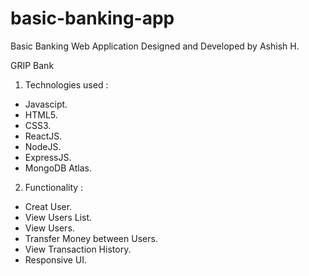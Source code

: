 # basic-banking-app

Basic Banking Web Application Designed and Developed by Ashish H.

GRIP Bank

1. Technologies used :
-  Javascipt.
-  HTML5.
-  CSS3.
-  ReactJS.
-  NodeJS.
-  ExpressJS.
-  MongoDB Atlas.
                      

2. Functionality :

- Creat User.
- View Users List.
- View Users.
- Transfer Money between Users.
- View Transaction History.
- Responsive UI.


